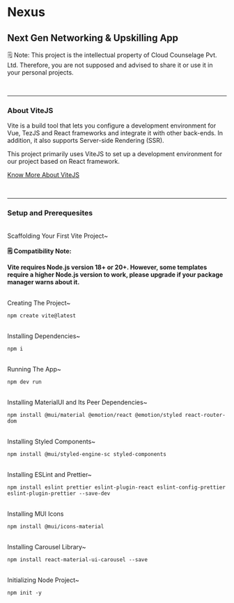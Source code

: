 # Nexus
## Next Gen Networking &amp; Upskilling App

🗒️ Note: This project is the intellectual property of Cloud Counselage Pvt. Ltd. Therefore, you are not supposed and advised to share it or use it in your personal projects.

<br>
<hr>

### About ViteJS
Vite is a build tool that lets you configure a development environment for Vue, TezJS and React frameworks and integrate it with other back-ends. In addition, it also supports Server-side Rendering (SSR).

This project primarily uses ViteJS to set up a development environment for our project based on React framework.

[Know More About ViteJS](https://vitejs.dev/)

<br>
<hr>

### Setup and Prerequesites
<br>
Scaffolding Your First Vite Project~

<br>

<b>
  <br>
🗒️ Compatibility Note:

Vite requires Node.js version 18+ or 20+. However, some templates require a higher Node.js version to work, please upgrade if your package manager warns about it.

</b>
<br>
Creating The Project~

```
npm create vite@latest
```
<br>
Installing Dependencies~

```
npm i
```
<br>
Running The App~

```
npm dev run
```
<br>
Installing MaterialUI and Its Peer Dependencies~

```
npm install @mui/material @emotion/react @emotion/styled react-router-dom
```
<br>
Installing Styled Components~

```
npm install @mui/styled-engine-sc styled-components
```
<br>
Installing ESLint and Prettier~

```
npm install eslint prettier eslint-plugin-react eslint-config-prettier eslint-plugin-prettier --save-dev
```
<br>
Installing MUI Icons

```
npm install @mui/icons-material
```
<br>
Installing Carousel Library~

```
npm install react-material-ui-carousel --save
```
<br>
Initializing Node Project~

```
npm init -y
```
